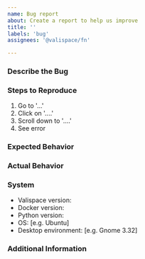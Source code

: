 ```yaml
---
name: Bug report
about: Create a report to help us improve
title: ''
labels: 'bug'
assignees: '@valispace/fn'

---
```


### Describe the Bug
<!-- A clear and concise description of what the bug is. -->


### Steps to Reproduce
<!--Steps to reproduce the behavior: -->
1. Go to '...'
2. Click on '....'
3. Scroll down to '....'
4. See error


### Expected Behavior
<!-- A clear and concise description of what you expected to happen. -->


### Actual Behavior
<!-- A clear and concise description of what actually happened. -->


### System
<!--- Please complete the following information. --->
 - Valispace version:
 - Docker version: 
 - Python version: 
 - OS: [e.g. Ubuntu]
 - Desktop environment: [e.g. Gnome 3.32]


### Additional Information
<!-- Add any other context (e.g. logs, screenshots, etc.) about the problem here. -->
